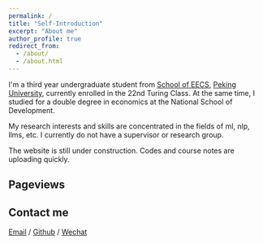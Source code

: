 ```yaml
---
permalink: /
title: "Self-Introduction"
excerpt: "About me"
author_profile: true
redirect_from: 
  - /about/
  - /about.html
---
```


I'm a third year undergraduate student from [School of EECS](https://eecs.pku.edu.cn/), [Peking University](https://www.pku.edu.cn/), currently enrolled in the 22nd Turing Class. At the same time, I studied for a double degree in economics at the National School of Development.

My research interests and skills are concentrated in the fields of ml, nlp, llms, etc. I currently do not have a supervisor or research group.  <!--My research interest includes computer vision, computer graphics, machine learning, and computational photography.-->

<!--I am very fortunate to be advised by [Prof. XXX](https://www.XXX.com/) of XXX Lab from [School of Computer Science](https://cs.pku.edu.cn/), Peking University. I was advised by [Prof. XX](https://XXX.pku.edu.cn/) from [School of Computer Science](https://cs.pku.edu.cn/), Peking University.-->

<!--You can find my CV here: [Curriculum Vitae](../assets/Curriculum_Vitae.pdf).-->

The website is still under construction. Codes and course notes are uploading quickly.

<h2>Pageviews</h2>
<script type='text/javascript' id='mapmyvisitors' src='https://mapmyvisitors.com/map.js?cl=ffffff&w=a&t=tt&d=TotgUc16tGNawSb8uG8ApnWC8tMLjeLuiR0R0d9Wb8w'></script>
<h2>Contact me</h2>

[Email](mailto:2200012917@stu.pku.edu.cn) / [Github](https://github.com/ICUlizhi) / [Wechat](../images/wechat.png) 

